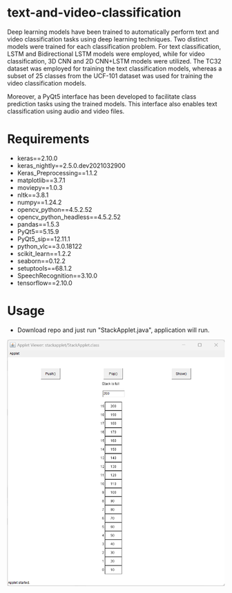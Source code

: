 # text-and-video-classification
Deep learning models have been trained to automatically perform text and video classification tasks using deep learning techniques. Two distinct models were trained for each classification problem. For text classification, LSTM and Bidirectional LSTM models were employed, while for video classification, 3D CNN and 2D CNN+LSTM models were utilized. The TC32 dataset was employed for training the text classification models, whereas a subset of 25 classes from the UCF-101 dataset was used for training the video classification models.

Moreover, a PyQt5 interface has been developed to facilitate class prediction tasks using the trained models. This interface also enables text classification using audio and video files.

# Requirements
- keras==2.10.0
- keras_nightly==2.5.0.dev2021032900
- Keras_Preprocessing==1.1.2
- matplotlib==3.7.1
- moviepy==1.0.3
- nltk==3.8.1
- numpy==1.24.2
- opencv_python==4.5.2.52
- opencv_python_headless==4.5.2.52
- pandas==1.5.3
- PyQt5==5.15.9
- PyQt5_sip==12.11.1
- python_vlc==3.0.18122
- scikit_learn==1.2.2
- seaborn==0.12.2
- setuptools==68.1.2
- SpeechRecognition==3.10.0
- tensorflow==2.10.0


# Usage
- Download repo and just run "StackApplet.java", application will run.

![alt](https://github.com/MuhammedGzel/stack-data-structure-applet-visualization/blob/main/app_screenshot.png)
